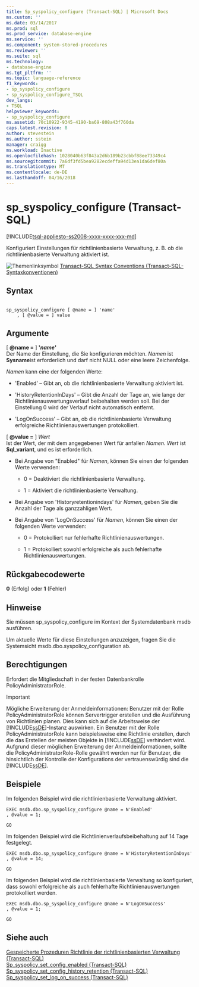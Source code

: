 ```yaml
---
title: Sp_syspolicy_configure (Transact-SQL) | Microsoft Docs
ms.custom: ''
ms.date: 03/14/2017
ms.prod: sql
ms.prod_service: database-engine
ms.service: ''
ms.component: system-stored-procedures
ms.reviewer: ''
ms.suite: sql
ms.technology:
- database-engine
ms.tgt_pltfrm: ''
ms.topic: language-reference
f1_keywords:
- sp_syspolicy_configure
- sp_syspolicy_configure_TSQL
dev_langs:
- TSQL
helpviewer_keywords:
- sp_syspolicy_configure
ms.assetid: 70c10922-9345-4190-ba69-808a43f760da
caps.latest.revision: 8
author: stevestein
ms.author: sstein
manager: craigg
ms.workload: Inactive
ms.openlocfilehash: 1028040b63f843a2d6b189b23cbbf88ee73349c4
ms.sourcegitcommit: 7a6df3fd5bea9282ecdeffa94d13ea1da6def80a
ms.translationtype: MT
ms.contentlocale: de-DE
ms.lasthandoff: 04/16/2018
---
```

# <a name="spsyspolicyconfigure-transact-sql"></a>sp_syspolicy_configure (Transact-SQL)
[!INCLUDE[tsql-appliesto-ss2008-xxxx-xxxx-xxx-md](../../includes/tsql-appliesto-ss2008-xxxx-xxxx-xxx-md.md)]

  Konfiguriert Einstellungen für richtlinienbasierte Verwaltung, z. B. ob die richtlinienbasierte Verwaltung aktiviert ist.  
  
 ![Themenlinksymbol](../../database-engine/configure-windows/media/topic-link.gif "Topic link icon") [Transact-SQL Syntax Conventions (Transact-SQL-Syntaxkonventionen)](../../t-sql/language-elements/transact-sql-syntax-conventions-transact-sql.md)  
  
## <a name="syntax"></a>Syntax  
  
```  
  
sp_syspolicy_configure [ @name = ] 'name'  
    , [ @value = ] value  
```  
  
## <a name="arguments"></a>Argumente  
 [ **@name =** ] **'***name***'**  
 Der Name der Einstellung, die Sie konfigurieren möchten. *Namen* ist **Sysname**ist erforderlich und darf nicht NULL oder eine leere Zeichenfolge.  
  
 *Namen* kann eine der folgenden Werte:  
  
-   'Enabled' – Gibt an, ob die richtlinienbasierte Verwaltung aktiviert ist.  
  
-   'HistoryRetentionInDays' – Gibt die Anzahl der Tage an, wie lange der Richtlinienauswertungsverlauf beibehalten werden soll. Bei der Einstellung 0 wird der Verlauf nicht automatisch entfernt.  
  
-   'LogOnSuccess' – Gibt an, ob die richtlinienbasierte Verwaltung erfolgreiche Richtlinienauswertungen protokolliert.  
  
 [  **@value =** ] *Wert*  
 Ist der Wert, der mit dem angegebenen Wert für anfallen *Namen*. *Wert* ist **Sql_variant**, und es ist erforderlich.  
  
-   Bei Angabe von "Enabled" für *Namen*, können Sie einen der folgenden Werte verwenden:  
  
    -   0 = Deaktiviert die richtlinienbasierte Verwaltung.  
  
    -   1 = Aktiviert die richtlinienbasierte Verwaltung.  
  
-   Bei Angabe von 'Historyretentionindays' für *Namen*, geben Sie die Anzahl der Tage als ganzzahligen Wert.  
  
-   Bei Angabe von 'LogOnSuccess' für *Namen*, können Sie einen der folgenden Werte verwenden:  
  
    -   0 = Protokolliert nur fehlerhafte Richtlinienauswertungen.  
  
    -   1 = Protokolliert sowohl erfolgreiche als auch fehlerhafte Richtlinienauswertungen.  
  
## <a name="return-code-values"></a>Rückgabecodewerte  
 **0** (Erfolg) oder **1** (Fehler)  
  
## <a name="remarks"></a>Hinweise  
 Sie müssen sp_syspolicy_configure im Kontext der Systemdatenbank msdb ausführen.  
  
 Um aktuelle Werte für diese Einstellungen anzuzeigen, fragen Sie die Systemsicht msdb.dbo.syspolicy_configuration ab.  
  
## <a name="permissions"></a>Berechtigungen  
 Erfordert die Mitgliedschaft in der festen Datenbankrolle PolicyAdministratorRole.  
  
> [!IMPORTANT]  
>  Mögliche Erweiterung der Anmeldeinformationen: Benutzer mit der Rolle PolicyAdministratorRole können Servertrigger erstellen und die Ausführung von Richtlinien planen. Dies kann sich auf die Arbeitsweise der [!INCLUDE[ssDE](../../includes/ssde-md.md)]-Instanz auswirken. Ein Benutzer mit der Rolle PolicyAdministratorRole kann beispielsweise eine Richtlinie erstellen, durch die das Erstellen der meisten Objekte in [!INCLUDE[ssDE](../../includes/ssde-md.md)] verhindert wird. Aufgrund dieser möglichen Erweiterung der Anmeldeinformationen, sollte die PolicyAdministratorRole-Rolle gewährt werden nur für Benutzer, die hinsichtlich der Kontrolle der Konfigurations der vertrauenswürdig sind die [!INCLUDE[ssDE](../../includes/ssde-md.md)].  
  
## <a name="examples"></a>Beispiele  
 Im folgenden Beispiel wird die richtlinienbasierte Verwaltung aktiviert.  
  
```  
EXEC msdb.dbo.sp_syspolicy_configure @name = N'Enabled'  
, @value = 1;  
  
GO  
```  
  
 Im folgenden Beispiel wird die Richtlinienverlaufsbeibehaltung auf 14 Tage festgelegt.  
  
```  
EXEC msdb.dbo.sp_syspolicy_configure @name = N'HistoryRetentionInDays'  
, @value = 14;  
  
GO  
```  
  
 Im folgenden Beispiel wird die richtlinienbasierte Verwaltung so konfiguriert, dass sowohl erfolgreiche als auch fehlerhafte Richtlinienauswertungen protokolliert werden.  
  
```  
EXEC msdb.dbo.sp_syspolicy_configure @name = N'LogOnSuccess'  
, @value = 1;  
  
GO  
```  
  
## <a name="see-also"></a>Siehe auch  
 [Gespeicherte Prozeduren Richtlinie der richtlinienbasierten Verwaltung &#40;Transact-SQL&#41;](../../relational-databases/system-stored-procedures/policy-based-management-stored-procedures-transact-sql.md)   
 [Sp_syspolicy_set_config_enabled &#40;Transact-SQL&#41;](../../relational-databases/system-stored-procedures/sp-syspolicy-set-config-enabled-transact-sql.md)   
 [Sp_syspolicy_set_config_history_retention &#40;Transact-SQL&#41;](../../relational-databases/system-stored-procedures/sp-syspolicy-set-config-history-retention-transact-sql.md)   
 [Sp_syspolicy_set_log_on_success &#40;Transact-SQL&#41;](../../relational-databases/system-stored-procedures/sp-syspolicy-set-log-on-success-transact-sql.md)  
  
  
